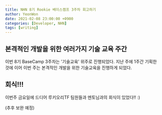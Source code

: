 ```yaml
---
title: NHN 8기 Rookie 베이스캠프 3주차 회고하기
author: YeonWon
date: 2021-02-08 23:00:00 +0900
categories: [Developer, NHN]
tags: [writing]
---
```


## 본격적인 개발을 위한 여러가지 기술 교육 주간

이번 8기 BaseCamp 3주차는 '기술교육' 위주로 진행되었다. 
지난 주에 1주간 기획한 것에 이어 이번 주는 본격적인 개발을 위한 기술교육을 진행하게 되었다.


## 회식!!!
이번주 금요일에 드디어 루키오리TF 팀원들과 멘토님과의 회식이 있었다!! :)

(추후 보완 예정)